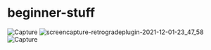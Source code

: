 # beginner-stuff
![Capture](https://user-images.githubusercontent.com/88625677/144477101-5a55dab4-2487-465e-979f-2630d485dd95.PNG)
![screencapture-retrogradeplugin-2021-12-01-23_47_58](https://user-images.githubusercontent.com/88625677/144478518-10a1b00e-e869-49ab-865b-0617d933e0c0.png)
![Capture](https://user-images.githubusercontent.com/88625677/144483197-9ff1ce97-1e6c-41b3-91b7-8b9d0036749f.PNG)
